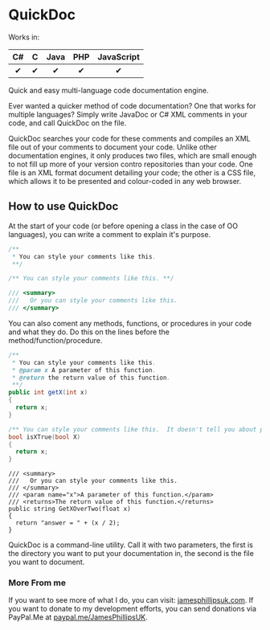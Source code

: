 # QuickDoc #

Works in: 

|C#   |C    |Java |PHP  |JavaScript|
|:---:|:---:|:---:|:---:|:--------:|
|✔    |✔    |✔    |✔    |✔         |

Quick and easy multi-language code documentation engine.

Ever wanted a quicker method of code documentation?  One that works for multiple languages?  Simply write JavaDoc or C# XML comments in your code, and call QuickDoc on the file.

QuickDoc searches your code for these comments and compiles an XML file out of your comments to document your code.  Unlike other documentation engines, it only produces two files, which are small enough to not fill up more of your version contro repositories than your code.  One file is an XML format document detailing your code; the other is a CSS file, which allows it to be presented and colour-coded in any web browser.

## How to use QuickDoc ##

At the start of your code (or before opening a class in the case of OO languages), you can write a comment to explain it's purpose.

``` JAVA
/**
 * You can style your comments like this.
 **/
```

``` C
/** You can style your comments like this. **/
```

```C#
/// <summary>
///   Or you can style your comments like this.
/// </summary>
```

You can also coment any methods, functions, or procedures in your code and what they do.  Do this on the lines before the method/function/procedure.

``` JAVA
/**
 * You can style your comments like this.
 * @param x A parameter of this function.
 * @return the return value of this function.
 **/
public int getX(int x)
{
  return x;
}
```

``` C
/** You can style your comments like this.  It doesn't tell you about parameters or returns though. **/
bool isXTrue(bool X)
{
  return x;
}
```

``` CSHARP
/// <summary>
///   Or you can style your comments like this.
/// </summary>
/// <param name="x">A parameter of this function.</param>
/// <returns>The return value of this function.</returns>
public string GetXOverTwo(float x)
{
  return "answer = " + (x / 2);
}
```

QuickDoc is a command-line utility.  Call it with two parameters, the first is the directory you want to put your documentation in, the second is the file you want to document.

### More From me ###

If you want to see more of what I do, you can visit: [jamesphillipsuk.com](https://jamesphillipsuk.com "My Website!").
If you want to donate to my development efforts, you can send donations via PayPal.Me at [paypal.me/JamesPhillipsUK](https://paypal.me/JamesPhillipsUK "My PayPal.Me").
